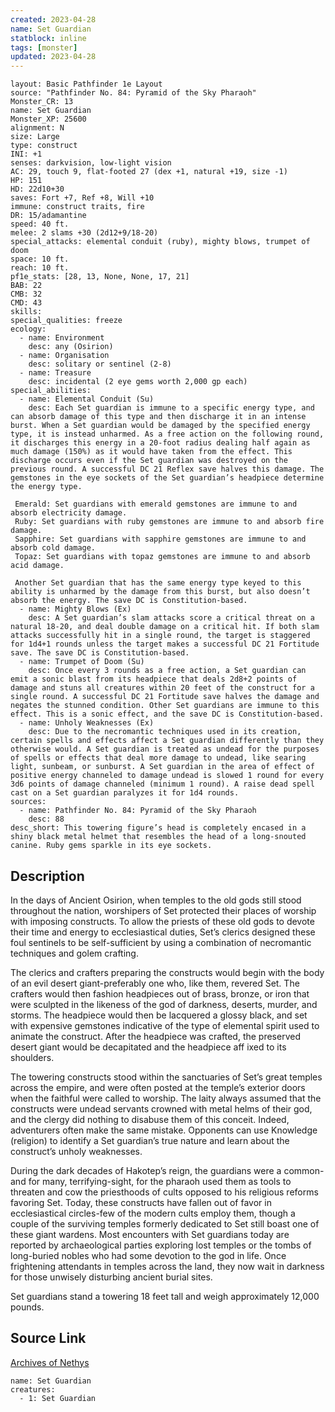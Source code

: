 ```yaml
---
created: 2023-04-28
name: Set Guardian
statblock: inline
tags: [monster]
updated: 2023-04-28
---
```

```statblock
layout: Basic Pathfinder 1e Layout
source: "Pathfinder No. 84: Pyramid of the Sky Pharaoh"
Monster_CR: 13
name: Set Guardian
Monster_XP: 25600
alignment: N
size: Large
type: construct
INI: +1
senses: darkvision, low-light vision
AC: 29, touch 9, flat-footed 27 (dex +1, natural +19, size -1)
HP: 151
HD: 22d10+30
saves: Fort +7, Ref +8, Will +10
immune: construct traits, fire
DR: 15/adamantine
speed: 40 ft.
melee: 2 slams +30 (2d12+9/18-20)
special_attacks: elemental conduit (ruby), mighty blows, trumpet of doom
space: 10 ft.
reach: 10 ft.
pf1e_stats: [28, 13, None, None, 17, 21]
BAB: 22
CMB: 32
CMD: 43
skills: 
special_qualities: freeze
ecology:
  - name: Environment
    desc: any (Osirion)
  - name: Organisation
    desc: solitary or sentinel (2-8)
  - name: Treasure
    desc: incidental (2 eye gems worth 2,000 gp each)
special_abilities:
  - name: Elemental Conduit (Su)
    desc: Each Set guardian is immune to a specific energy type, and can absorb damage of this type and then discharge it in an intense burst. When a Set guardian would be damaged by the specified energy type, it is instead unharmed. As a free action on the following round, it discharges this energy in a 20-foot radius dealing half again as much damage (150%) as it would have taken from the effect. This discharge occurs even if the Set guardian was destroyed on the previous round. A successful DC 21 Reflex save halves this damage. The gemstones in the eye sockets of the Set guardian’s headpiece determine the energy type.

 Emerald: Set guardians with emerald gemstones are immune to and absorb electricity damage.
 Ruby: Set guardians with ruby gemstones are immune to and absorb fire damage.
 Sapphire: Set guardians with sapphire gemstones are immune to and absorb cold damage.
 Topaz: Set guardians with topaz gemstones are immune to and absorb acid damage.

 Another Set guardian that has the same energy type keyed to this ability is unharmed by the damage from this burst, but also doesn’t absorb the energy. The save DC is Constitution-based.
  - name: Mighty Blows (Ex)
    desc: A Set guardian’s slam attacks score a critical threat on a natural 18-20, and deal double damage on a critical hit. If both slam attacks successfully hit in a single round, the target is staggered for 1d4+1 rounds unless the target makes a successful DC 21 Fortitude save. The save DC is Constitution-based.
  - name: Trumpet of Doom (Su)
    desc: Once every 3 rounds as a free action, a Set guardian can emit a sonic blast from its headpiece that deals 2d8+2 points of damage and stuns all creatures within 20 feet of the construct for a single round. A successful DC 21 Fortitude save halves the damage and negates the stunned condition. Other Set guardians are immune to this effect. This is a sonic effect, and the save DC is Constitution-based.
  - name: Unholy Weaknesses (Ex)
    desc: Due to the necromantic techniques used in its creation, certain spells and effects affect a Set guardian differently than they otherwise would. A Set guardian is treated as undead for the purposes of spells or effects that deal more damage to undead, like searing light, sunbeam, or sunburst. A Set guardian in the area of effect of positive energy channeled to damage undead is slowed 1 round for every 3d6 points of damage channeled (minimum 1 round). A raise dead spell cast on a Set guardian paralyzes it for 1d4 rounds.
sources:
  - name: Pathfinder No. 84: Pyramid of the Sky Pharaoh
    desc: 88
desc_short: This towering figure’s head is completely encased in a shiny black metal helmet that resembles the head of a long-snouted canine. Ruby gems sparkle in its eye sockets.
```
## Description
In the days of Ancient Osirion, when temples to the old gods still stood throughout the nation, worshipers of Set protected their places of worship with imposing constructs. To allow the priests of these old gods to devote their time and energy to ecclesiastical duties, Set’s clerics designed these foul sentinels to be self-sufficient by using a combination of necromantic techniques and golem crafting.

The clerics and crafters preparing the constructs would begin with the body of an evil desert giant-preferably one who, like them, revered Set. The crafters would then fashion headpieces out of brass, bronze, or iron that were sculpted in the likeness of the god of darkness, deserts, murder, and storms. The headpiece would then be lacquered a glossy black, and set with expensive gemstones indicative of the type of elemental spirit used to animate the construct. After the headpiece was crafted, the preserved desert giant would be decapitated and the headpiece aff ixed to its shoulders.

The towering constructs stood within the sanctuaries of Set’s great temples across the empire, and were often posted at the temple’s exterior doors when the faithful were called to worship. The laity always assumed that the constructs were undead servants crowned with metal helms of their god, and the clergy did nothing to disabuse them of this conceit. Indeed, adventurers often make the same mistake. Opponents can use Knowledge (religion) to identify a Set guardian’s true nature and learn about the construct’s unholy weaknesses.

During the dark decades of Hakotep’s reign, the guardians were a common-and for many, terrifying-sight, for the pharaoh used them as tools to threaten and cow the priesthoods of cults opposed to his religious reforms favoring Set. Today, these constructs have fallen out of favor in ecclesiastical circles-few of the modern cults employ them, though a couple of the surviving temples formerly dedicated to Set still boast one of these giant wardens. Most encounters with Set guardians today are reported by archaeological parties exploring lost temples or the tombs of long-buried nobles who had some devotion to the god in life. Once frightening attendants in temples across the land, they now wait in darkness for those unwisely disturbing ancient burial sites.

Set guardians stand a towering 18 feet tall and weigh approximately 12,000 pounds.
## Source Link
[Archives of Nethys](https://aonprd.com/MonsterDisplay.aspx?ItemName=Set%20Guardian)
```encounter-table
name: Set Guardian
creatures:
  - 1: Set Guardian
```

